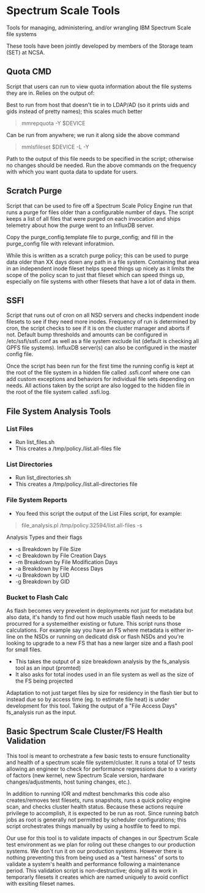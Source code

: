 # Spectrum Scale Tools
Tools for managing, administering, and/or wrangling IBM Spectrum Scale file systems

These tools have been jointly developed by members of the Storage team (SET) at NCSA.

## Quota CMD
Script that users can run to view quota information about the file systems they are in.  Relies on the output of:

Best to run from host that doesn't tie in to LDAP/AD (so it prints uids and gids instead of pretty names); this scales much better
>mmrepquota -Y $DEVICE

Can be run from anywhere; we run it along side the above command
>mmlsfileset $DEVICE -L -Y

Path to the output of this file needs to be specified in the script; otherwise no changes should be needed.  Run the above commands on the frequency with which you want quota data to update for users. 

## Scratch Purge
Script that can be used to fire off a Spectrum Scale Policy Engine run that runs a purge for files older than a configurable number of days.  The script keeps a list of all files that were purged on each invocation and ships telemetry about how the purge went to an InfluxDB server.  

Copy the purge_config.template file to purge_config; and fill in the purge_config file with relevant inforatmion.  

While this is written as a scratch purge policy; this can be used to purge data older than XX days down any path in a file system.  Containing that area in an independent inode fileset helps speed things up nicely as it limits the scope of the policy scan to just that fileset which can speed things up, especially on file systems with other filesets that have a lot of data in them.  

## SSFI
Script that runs out of cron on all NSD servers and checks indpendent inode filesets to see if they need more inodes.  Frequency of run is determined by cron, the script checks to see if it is on the cluster manager and aborts if not.  Default bump thresholds and amounts can be configured in /etc/ssfi/ssfi.conf as well as a file system exclude list (default is checking all GPFS file systems).  InfluxDB server(s) can also be configured in the master config file.  

Once the script has been run for the first time the running config is kept at the root of the file system in a hidden file called .ssfi.conf where one can add custom exceptions and behaviors for individual file sets depending on needs.  All actions taken by the script are also logged to the hidden file in the root of the file system called .ssfi.log.  

## File System Analysis Tools

### List Files
- Run list_files.sh <PATH>
- This creates a /tmp/policy.<PID>/list.all-files file

### List Directories
- Run list_directories.sh <PATH>
- This creates a /tmp/policy.<PID>/list.all-directories file

### File System Reports
- You feed this script the output of the List Files script, for example:
>file_analysis.pl /tmp/policy.32594/list.all-files -s

Analysis Types and their flags
- -s	Breakdown by File Size
- -c	Breakdown by File Creation Days
- -m	Breakdown by File Modification Days
- -a	Breakdown by File Access Days
- -u	Breakdown by UID
- -g	Breakdown by GID

### Bucket to Flash Calc
As flash becomes very prevelent in deployments not just for metadata but also data, it's handy to find out how much usable flash needs to be procurred for a systemeither existing or future.  This script runs those calculations.  For example say you have an FS where metadata is either in-line on the NSDs or running on dedicatd disk or flash NSDs and you're looking to upgrade to a new FS that has a new larger size and a flash pool for small files.

- This takes the output of a size breakdown analysis by the fs_analysis tool as an input (promted)
- It also asks for total inodes used in an file system as well as the size of the FS being projected

Adaptation to not just target files by size for residency in the flash tier but to instead due so by access time (eg. to estimate file heat) is under development for this tool.  Taking the output of a "File Access Days" fs_analysis run as the input.

## Basic Spectrum Scale Cluster/FS Health Validation
This tool is meant to orchestrate a few basic tests to ensure functionality and health of a spectrum scale file system/cluster.  It runs a total of 17 tests allowing an engineer to check for performance regressions due to a variety of factors (new kernel, new Spectrum Scale version, hardware changes/adjustments, host tuning changes, etc.).  

In addition to running IOR and mdtest benchmarks this code also creates/removes test filesets, runs snapshots, runs a quick policy engine scan, and checks cluster health status.  Because these actions require privilege to accomplish, it is expected to be run as root.  Since running batch jobs as root is generally not permitted by scheduler configurations; this script orchestrates things manually by using a hostfile to feed to mpi.  

Our use for this tool is to validate impacts of changes in our Spectrum Scale test environment as we plan for roling out these changes to our production systems.  We don't run it on our production systems.  However there is nothing preventing this from being used as a "test harness" of sorts to validate a system's health and performance following a maintenance period.  This validation script is non-destructive; doing all its work in temporarly filesets it creates which are named uniquely to avoid conflict with exsiting fileset names.   
